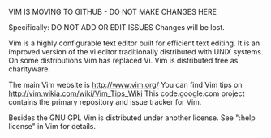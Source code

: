 VIM IS MOVING TO GITHUB - DO NOT MAKE CHANGES HERE

Specifically: DO NOT ADD OR EDIT ISSUES
Changes will be lost.


Vim is a highly configurable text editor built for efficient text editing. It is an improved version of the vi editor traditionally distributed with UNIX systems.  On some distributions Vim has replaced Vi. Vim is distributed free as charityware.

The main Vim website is http://www.vim.org/
You can find Vim tips on http://vim.wikia.com/wiki/Vim_Tips_Wiki
This code.google.com project contains the primary repository and issue tracker for Vim.

Besides the GNU GPL Vim is distributed under another license.  See ":help license" in Vim for details.